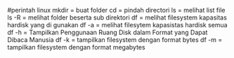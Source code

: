 #perintah linux 
mkdir = buat folder
cd = pindah directori 
ls = melihat list file
ls -R = melihat folder beserta sub direktori
df  = melihat filesystem kapasitas hardisk yang di gunakan
df -a = melihat filesytem kapasistas hardisk semua
df -h = Tampilkan Penggunaan Ruang Disk dalam Format yang Dapat Dibaca Manusia
df -k = tampilkan filesystem dengan format bytes
df -m = tampilkan filesystem dengan format megabytes

